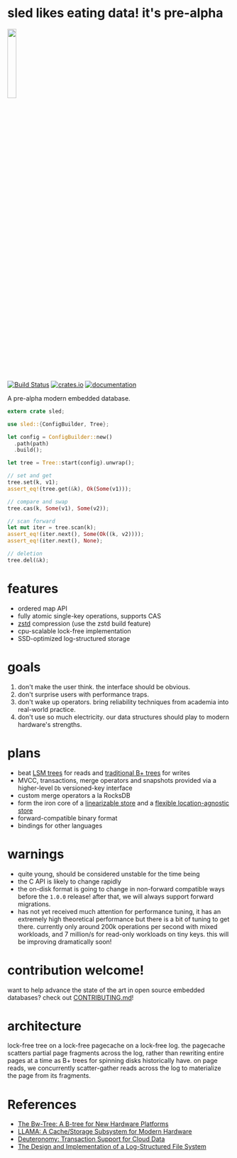 # sled likes eating data! it's pre-alpha

<p>
  <img src="https://raw.githubusercontent.com/spacejam/sled/master/art/tree_face.png" width="20%" height="auto" />
</p>

[![Build Status](https://travis-ci.org/spacejam/sled.svg?branch=master)](https://travis-ci.org/spacejam/sled)
[![crates.io](https://meritbadge.herokuapp.com/sled)](https://crates.io/crates/sled)
[![documentation](https://docs.rs/sled/badge.svg)](https://docs.rs/sled)

A pre-alpha modern embedded database.

```rust
extern crate sled;

use sled::{ConfigBuilder, Tree};

let config = ConfigBuilder::new()
  .path(path)
  .build();

let tree = Tree::start(config).unwrap();

// set and get
tree.set(k, v1);
assert_eq!(tree.get(&k), Ok(Some(v1)));

// compare and swap
tree.cas(k, Some(v1), Some(v2));

// scan forward
let mut iter = tree.scan(k);
assert_eq!(iter.next(), Some(Ok((k, v2))));
assert_eq!(iter.next(), None);

// deletion
tree.del(&k);
```

# features

* ordered map API
* fully atomic single-key operations, supports CAS
* [zstd](https://github.com/facebook/zstd) compression (use the zstd build feature)
* cpu-scalable lock-free implementation
* SSD-optimized log-structured storage

# goals

1. don't make the user think. the interface should be obvious.
1. don't surprise users with performance traps.
1. don't wake up operators. bring reliability techniques from academia into real-world practice.
1. don't use so much electricity. our data structures should play to modern hardware's strengths.

# plans

* beat [LSM trees](https://en.wikipedia.org/wiki/Log-structured_merge-tree)
  for reads and [traditional B+ trees](https://en.wikipedia.org/wiki/B%2B_tree) for writes
* MVCC, transactions, merge operators and snapshots provided via a higher-level `Db` versioned-key interface
* custom merge operators a la RocksDB
* form the iron core of a [linearizable store](https://github.com/spacejam/rasputin) and a [flexible location-agnostic store](https://github.com/spacejam/icefall)
* forward-compatible binary format
* bindings for other languages

# warnings

* quite young, should be considered unstable for the time being
* the C API is likely to change rapidly
* the on-disk format is going to change in non-forward compatible ways
  before the `1.0.0` release! after that, we will always support
  forward migrations.
* has not yet received much attention for performance tuning,
  it has an extremely high theoretical performance but there
  is a bit of tuning to get there. currently only around 200k
  operations per second with mixed workloads, and 7 million/s
  for read-only workloads on tiny keys. this will be improving 
  dramatically soon!

# contribution welcome!

want to help advance the state of the art in open source embedded
databases? check out [CONTRIBUTING.md](CONTRIBUTING.md)!

# architecture

lock-free tree on a lock-free pagecache on a lock-free log. the pagecache scatters
partial page fragments across the log, rather than rewriting entire pages at a time
as B+ trees for spinning disks historically have. on page reads, we concurrently
scatter-gather reads across the log to materialize the page from its fragments.

# References

* [The Bw-Tree: A B-tree for New Hardware Platforms](https://www.microsoft.com/en-us/research/wp-content/uploads/2016/02/bw-tree-icde2013-final.pdf)
* [LLAMA: A Cache/Storage Subsystem for Modern Hardware](https://www.microsoft.com/en-us/research/wp-content/uploads/2016/02/llama-vldb2013.pdf)
* [Deuteronomy: Transaction Support for Cloud Data](https://www.microsoft.com/en-us/research/publication/deuteronomy-transaction-support-for-cloud-data/)
* [The Design and Implementation of a Log-Structured File System](https://people.eecs.berkeley.edu/~brewer/cs262/LFS.pdf)

